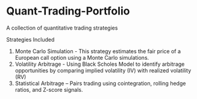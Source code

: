 # Quant-Trading-Portfolio
A collection of quantitative trading strategies

Strategies Included
1. Monte Carlo Simulation - This strategy estimates the fair price of a European call option using a Monte Carlo simulations.
2. Volatility Arbitrage  - Using Black Scholes Model to identify arbitrage opportunities by comparing implied volatility (IV) with realized volatility (RV)
3. Statistical Arbitrage – Pairs trading using cointegration, rolling hedge ratios, and Z-score signals.
